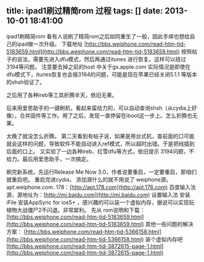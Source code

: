 title: ipad1刷过精简rom 过程
tags: []
date: 2013-10-01 18:41:00
---

ipad1刷精简rom
看有人说刷了精简rom之后如同重生了一般，因此手痒也想给自己的ipad做一次升级。
下载地址
[http://bbs.weiphone.com/read-htm-tid-5183659.html](http://bbs.weiphone.com/read-htm-tid-5183659.html)
按照帖子的说法，需要先进入dfu模式，然后再通过itunes 进行恢复。这样可以绕过3194等问题。
注意要去掉之前的host 中关于gs.apple.com
实际情况是即使在dfu模式下，itunes恢复也会报3194的问题，可能是现在苹果已经关闭5.1.1 等版本的shsh验证了。

之后用了各种ireb等工具折腾半天，依旧无果。

后来用爱思助手的一键刷机，看起来蛮给力的，可以自动查询shsh（从cydia上好像），合并固件等工作。用了之后，发现一直停留在iboot这一步上。怎么折腾也无果。
<!--more-->
太晚了就没怎么折腾。
第二天看到有帖子说，如果是用台式机，查前面的口可能就会这样的问题，导致软件不能自动进入ref模式，所以超时出错。于是把线插到后面的口上。
又实验了一边各种ireb、红雪dfu等方式，依旧提示 3194问题，不给力。最后用爱思助手，一次搞定。

刷完新系统，先运行Release Me Now 3.0，作者说要重启，一定要重启，那咱们就重启吧。
重启完进cydia，
添加源什么的就不用说了
weiphone源。 apt.weiphone.com.
178：[http://apt.178.com](http://apt.178.com)
百度输入法源，源地址为：[http://mi.baidu.com](http://mi.baidu.com) 设置输入法
安装iFile
安装AppSync for ios5+ ，感兴趣的可以装一个虚拟内存，据说可以实现玩植物大战僵尸2不闪退。非常犀利。
先从
rom说明和下载：
[http://bbs.weiphone.com/read-htm-tid-5183659.html](http://bbs.weiphone.com/read-htm-tid-5183659.html)
其他一些问题的解决方案：
[http://bbs.weiphone.com/read-htm-tid-5366158.html](http://bbs.weiphone.com/read-htm-tid-5366158.html)
装个虚拟内存吧
[http://bbs.weiphone.com/read-htm-tid-3872615-page-1.html](http://bbs.weiphone.com/read-htm-tid-3872615-page-1.html)